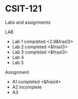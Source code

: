 # CSIT-121
Labs and assignments

LAB
  - Lab 1 completed <2.8&frasl3>
  - Lab 2 completed <&frasl3>
  - Lab 3 completed <&frasl3>
  - Lab 4
  - Lab 5
  
Assignment
  - A1 completed <&frasl4>
  - A2 incomplete
  - A3
